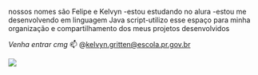nossos nomes são Felipe e Kelvyn
-estou estudando no alura -estou me desenvolvendo em linguagem Java script-utilizo esse espaço para minha organização e compartilhamento dos meus projetos desenvolvidos

*Venha entrar cmg* 📫
@kelvyn.gritten@escola.pr.gov.br

![](https://media.tenor.com/sY426q87UKcAAAAC/frustrated-upset.gif)
